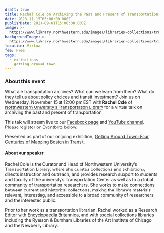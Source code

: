 ```yaml
---
draft: true
title: Rachel Cole on Archiving the Past and Present of Transportation
date: 2023-11-15T05:00:00.000Z
publishDate: 2023-09-01T15:00:00.000Z
image: >-
  https://www.library.northwestern.edu/images/libraries-collections/transportation/TransportationLibrary.jpg
backgroundImage: >-
  https://www.library.northwestern.edu/images/libraries-collections/transportation/TransportationLibrary.jpg
location: Virtual
fee: Free
tags:
  - exhibitions
  - getting around town
---
```


### About this event

What are transportation archives? What can we learn from them? What do they tell us about policy choices and transit investment? Join us on Wednesday, November 15 at 12:00 pm EST with **Rachel Cole** of [Northwestern University’s Transportation Library](https://www.library.northwestern.edu/libraries-collections/transportation/) for a virtual talk on archiving the past and present of transportation.

This talk will stream live to our [Facebook page](https://www.facebook.com/bplmaps) and [YouTube channel](https://www.youtube.com/@LeventhalMapEducationCenter). Please register on Eventbrite below.

Presented as part of our ongoing exhibition, [Getting Around Town: Four Centuries of Mapping Boston in Transit](https://www.leventhalmap.org/digital-exhibitions/getting-around-town/).

#### About our speaker

Rachel Cole is the Curator and Head of Northwestern University’s Transportation Library, where she curates collections and exhibitions, directs instruction and outreach, and provides research support to students and faculty of the university’s Transportation Center as well as to a global community of transportation researchers. She works to make connections between current and historical collections, making the library’s materials relevant, interesting, and accessible to a broad community of researchers and the interested public.

Prior to her work as a transportation librarian, Rachel worked as a Research Editor with Encyclopaedia Britannica, and with special collections libraries including the Ryerson & Burnham Libraries of the Art Institute of Chicago and the Newberry Library.
